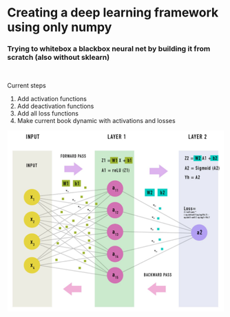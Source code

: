 # Creating a deep learning framework using only numpy
### Trying to whitebox a blackbox neural net by building it from scratch (also without sklearn)

<br>

Current steps
1. Add activation functions
2. Add deactivation functions
2. Add all loss functions
4. Make current book dynamic with activations and losses

<img src="net.png">

